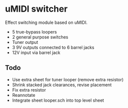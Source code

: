 # uMIDI switcher
Effect switching module based on uMIDI.

* 5 true-bypass loopers
* 2 general purpose switches
* Tuner output
* 3 9V outputs connected to 6 barrel jacks
* 12V input via barrel jack


## Todo
* Use extra sheet for tuner looper (remove extra resistor)
* Shrink stacked jack clearances, revise placement
* Fix extra resistor
* Reannotate
* Integrate sheet looper.sch into top level sheet
